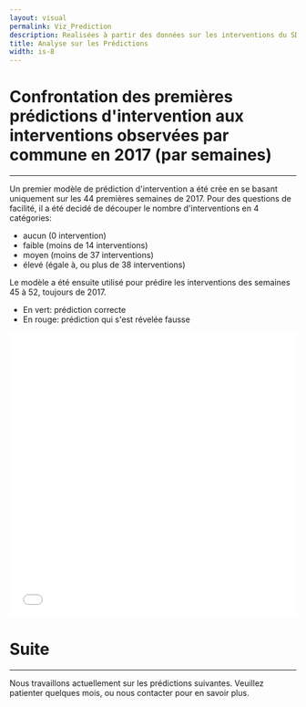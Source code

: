 ```yaml
---
layout: visual
permalink: Viz_Prediction
description: Realisées à partir des données sur les interventions du SDIS de l'Essonne
title: Analyse sur les Prédictions
width: is-8
---
```


# **Confrontation** des premières __prédictions__ d'intervention aux interventions __observées__ par commune en 2017 (par semaines)
----  
Un premier modèle de prédiction d'intervention a été crée en se basant uniquement sur les 44 premières semaines de 2017.
Pour des questions de facilité, il a été decidé de découper le nombre d'interventions en 4 catégories:   
  * aucun  (0 intervention)
  * faible (moins de 14 interventions)
  * moyen  (moins de 37 interventions)
  * élevé  (égale à, ou plus de 38 interventions)

Le modèle a été ensuite utilisé pour prédire les interventions des semaines 45 à 52, toujours de 2017.  
  * En vert: prédiction correcte  
  * En rouge: prédiction qui s'est révelée fausse  

<iframe id="freshwidget-frame" src="/cartes/viz_prediction" scrolling="auto" allowtransparency="true" style="height: 500px; width: 100%;" frameborder="0"> </div></iframe>


# Suite
---
Nous travaillons actuellement sur les prédictions suivantes. Veuillez patienter quelques mois, ou nous contacter pour en savoir plus.
